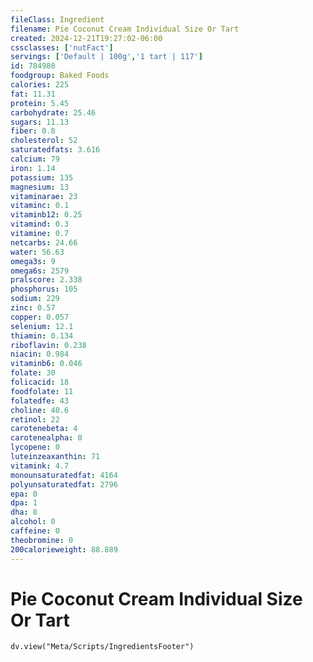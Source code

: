 ```yaml
---
fileClass: Ingredient
filename: Pie Coconut Cream Individual Size Or Tart
created: 2024-12-21T19:27:02-06:00
cssclasses: ['nutFact']
servings: ['Default | 100g','1 tart | 117']
id: 784980
foodgroup: Baked Foods
calories: 225
fat: 11.31
protein: 5.45
carbohydrate: 25.46
sugars: 11.13
fiber: 0.8
cholesterol: 52
saturatedfats: 3.616
calcium: 79
iron: 1.14
potassium: 135
magnesium: 13
vitaminarae: 23
vitaminc: 0.1
vitaminb12: 0.25
vitamind: 0.3
vitamine: 0.7
netcarbs: 24.66
water: 56.63
omega3s: 9
omega6s: 2579
pralscore: 2.338
phosphorus: 105
sodium: 229
zinc: 0.57
copper: 0.057
selenium: 12.1
thiamin: 0.134
riboflavin: 0.238
niacin: 0.984
vitaminb6: 0.046
folate: 30
folicacid: 18
foodfolate: 11
folatedfe: 43
choline: 40.6
retinol: 22
carotenebeta: 4
carotenealpha: 0
lycopene: 0
luteinzeaxanthin: 71
vitamink: 4.7
monounsaturatedfat: 4164
polyunsaturatedfat: 2796
epa: 0
dpa: 1
dha: 8
alcohol: 0
caffeine: 0
theobromine: 0
200calorieweight: 88.889
---
```


# Pie Coconut Cream Individual Size Or Tart

```dataviewjs
dv.view("Meta/Scripts/IngredientsFooter")
```